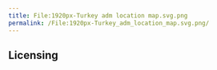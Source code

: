 ```yaml
---
title: File:1920px-Turkey adm location map.svg.png
permalink: /File:1920px-Turkey_adm_location_map.svg.png/
---
```


## Licensing